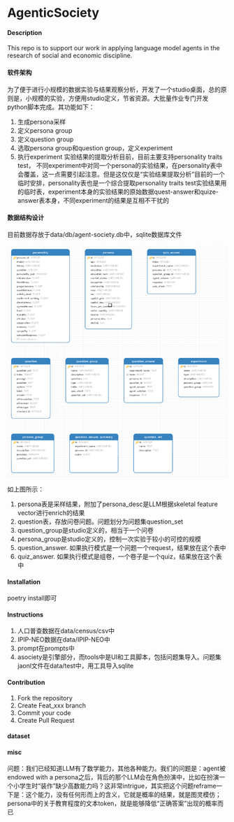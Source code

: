 # AgenticSociety

#### Description
This repo is to support our work in applying language model agents in the research of social and economic discipline. 

#### 软件架构
为了便于进行小规模的数据实验与结果观察分析，开发了一个studio桌面，总的原则是，小规模的实验，方便用studio定义，节省资源。大批量作业专门开发python脚本完成。其功能如下：
1. 生成persona采样
2. 定义persona group
3. 定义question group
4. 选取persona group和question group，定义experiment
5. 执行experiment
实验结果的提取分析目前，目前主要支持personality traits test， 不同experiment中对同一个persona的实验结果，在personality表中会覆盖，这一点需要引起注意。但是这仅仅是“实验结果提取分析”目前的一个临时安排，personality表也是一个综合提取personality traits test实验结果用的临时表，experiment本身的实验结果的原始数据quest-answer和quize-answer表本身，不同experiment的结果是互相不干扰的
#### 数据结构设计
目前数据存放于data/db/agent-society.db中，sqlite数据库文件

![alt text](doc/image.png)

如上图所示：
1. persona表是采样结果，附加了persona_desc是LLM根据skeletal feature vector进行enrich的结果
2. question表，存放问卷问题。问题划分为问题集question_set
3. question_group是studio定义的，相当于一个问卷
4. persona_group是studio定义的，控制一次实验于较小的可控的规模
5. question_answer. 如果执行模式是一个问题一个request，结果放在这个表中
6. quiz_answer. 如果执行模式是组卷，一个卷子是一个quiz，结果放在这个表中


#### Installation

poetry install即可


#### Instructions

1.  人口普查数据在data/census/csv中
2.  IPIP-NEO数据在data/IPIP-NEO中
3.  prompt在prompts中
4.  asociety是引擎部分，而tools中是UI和工具脚本，包括问题集导入。问题集jaonl文件在data/test中，用工具导入sqlite

#### Contribution

1.  Fork the repository
2.  Create Feat_xxx branch
3.  Commit your code
4.  Create Pull Request


#### dataset
   

#### misc
问题：我们已经知道LLM有了数学能力，其他各种能力。我们的问题是：agent被endowed with a persona之后，背后的那个LLM会在角色扮演中，比如在扮演一个小学生时“装作”缺少高数能力吗？这非常intrigue，其实把这个问题reframe一下是：这个能力，没有任何形而上的含义，它就是概率的结果，就是图灵模仿；persona中的关于教育程度的文本token，就是能够降低“正确答案”出现的概率而已